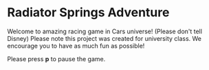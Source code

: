 # Radiator Springs Adventure

Welcome to amazing racing game in Cars universe! (Please don't tell Disney) Please note this project was created for university class. We encourage you to have as much fun as possible!

Please press **p** to pause the game.
